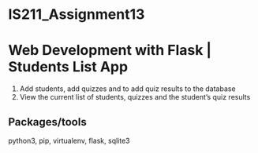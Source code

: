 # IS211_Assignment13

# Web Development with Flask | Students List App
1. Add students, add quizzes and to add quiz results to the database
2. View the current list of students, quizzes and the student’s quiz results

## Packages/tools

python3, pip, virtualenv,  flask, sqlite3



